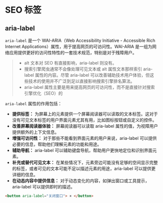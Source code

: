# SEO 标签

## aria-label

`aria-label` 是一个 WAI-ARIA（Web Accessibility Initiative - Accessible Rich Internet Applications）属性，用于提高网页的可访问性。WAI-ARIA 是一组为网络应用提供更好的访问性特性的一套技术规范，特别是对于残障用户。

> -   alt 文本对 SEO 有直接影响，aria-label 则没有。
> -   搜索引擎爬虫通常不会像处理可见文本或 alt 属性文本那样索引 aria-label 属性的内容。尽管 aria-label 可以改善辅助技术用户体验，但这些技术的使用并不广泛到足以直接影响搜索引擎排名算法。
> -   aria-label 属性主要是用来提高网页的可访问性，而不是直接针对搜索引擎优化（SEO）的

`aria-label` 属性的作用包括：

-   **提供标签：** 为屏幕上的元素提供一个屏幕阅读器可以读取的文本标签。这对于没有可见文本标签的用户界面元素尤其有用，比如图标按钮或自定义的控件。
-   **改善屏幕阅读器体验：** 屏幕阅读器可以读取 aria-label 属性的值，为视障用户提供额外的上下文信息。
-   **增强可访问性：** 对于那些不能看到界面元素的用户来说，aria-label 可以提供必要的信息，帮助他们理解元素的功能和用途。
-   **辅助导航：** aria-label 可以辅助键盘导航，帮助用户更快地定位和识别界面元素。
-   **补充或替代可见文本：** 在某些情况下，元素旁边可能没有足够的空间显示完整的标签，或者可见的文本可能不足以描述元素的用途，aria-label 可以提供更详细的信息。
-   **在动态内容中提供信息：** 对于动态变化的内容，如弹出窗口或工具提示，aria-label 可以提供即时的描述。

```html
<button aria-label="关闭窗口"> × </button>
```
